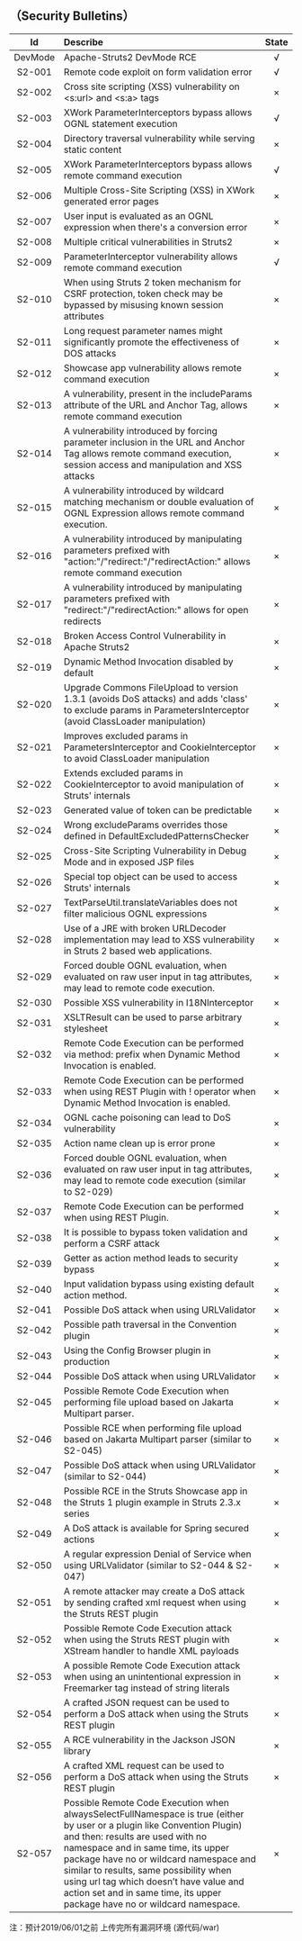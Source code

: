 ## （Security Bulletins）

Id | Describe | State 
:----:|:---------------------------------------|:-:
DevMode | Apache-Struts2 DevMode RCE |√
S2-001 | Remote code exploit on form validation error |√
S2-002 | Cross site scripting (XSS) vulnerability on <s:url> and <s:a> tags |×
S2-003 | XWork ParameterInterceptors bypass allows OGNL statement execution |√
S2-004 | Directory traversal vulnerability while serving static content |×
S2-005 | XWork ParameterInterceptors bypass allows remote command execution |√
S2-006 | Multiple Cross-Site Scripting (XSS) in XWork generated error pages |×
S2-007 | User input is evaluated as an OGNL expression when there's a conversion error |×
S2-008 | Multiple critical vulnerabilities in Struts2 |×
S2-009 | ParameterInterceptor vulnerability allows remote command execution |√
S2-010 | When using Struts 2 token mechanism for CSRF protection, token check may be bypassed by misusing known session attributes|×
S2-011 | Long request parameter names might significantly promote the effectiveness of DOS attacks |×
S2-012 | Showcase app vulnerability allows remote command execution |×
S2-013 | A vulnerability, present in the includeParams attribute of the URL and Anchor Tag, allows remote command execution |×
S2-014 | A vulnerability introduced by forcing parameter inclusion in the URL and Anchor Tag allows remote command execution, session access and manipulation and XSS attacks |×
S2-015 | A vulnerability introduced by wildcard matching mechanism or double evaluation of OGNL Expression allows remote command execution. |×
S2-016 | A vulnerability introduced by manipulating parameters prefixed with "action:"/"redirect:"/"redirectAction:" allows remote command execution |×
S2-017 | A vulnerability introduced by manipulating parameters prefixed with "redirect:"/"redirectAction:" allows for open redirects |×
S2-018 | Broken Access Control Vulnerability in Apache Struts2 |×
S2-019 | Dynamic Method Invocation disabled by default |×
S2-020 | Upgrade Commons FileUpload to version 1.3.1 (avoids DoS attacks) and adds 'class' to exclude params in ParametersInterceptor (avoid ClassLoader manipulation) |×
S2-021 | Improves excluded params in ParametersInterceptor and CookieInterceptor to avoid ClassLoader manipulation |×
S2-022 | Extends excluded params in CookieInterceptor to avoid manipulation of Struts' internals |×
S2-023 | Generated value of token can be predictable |×
S2-024 | Wrong excludeParams overrides those defined in DefaultExcludedPatternsChecker |×
S2-025 | Cross-Site Scripting Vulnerability in Debug Mode and in exposed JSP files |×
S2-026 | Special top object can be used to access Struts' internals |×
S2-027 | TextParseUtil.translateVariables does not filter malicious OGNL expressions |×
S2-028 | Use of a JRE with broken URLDecoder implementation may lead to XSS vulnerability in Struts 2 based web applications. |×
S2-029 | Forced double OGNL evaluation, when evaluated on raw user input in tag attributes, may lead to remote code execution. |×
S2-030 | Possible XSS vulnerability in I18NInterceptor |×
S2-031 | XSLTResult can be used to parse arbitrary stylesheet |×
S2-032 | Remote Code Execution can be performed via method: prefix when Dynamic Method Invocation is enabled. |×
S2-033 | Remote Code Execution can be performed when using REST Plugin with ! operator when Dynamic Method Invocation is enabled. |×
S2-034 | OGNL cache poisoning can lead to DoS vulnerability |×
S2-035 | Action name clean up is error prone |×
S2-036 | Forced double OGNL evaluation, when evaluated on raw user input in tag attributes, may lead to remote code execution (similar to S2-029) |×
S2-037 | Remote Code Execution can be performed when using REST Plugin. |×
S2-038 | It is possible to bypass token validation and perform a CSRF attack |×
S2-039 | Getter as action method leads to security bypass |×
S2-040 | Input validation bypass using existing default action method. |×
S2-041 | Possible DoS attack when using URLValidator |×
S2-042 | Possible path traversal in the Convention plugin |×
S2-043 | Using the Config Browser plugin in production |×
S2-044 | Possible DoS attack when using URLValidator |×
S2-045 | Possible Remote Code Execution when performing file upload based on Jakarta Multipart parser. |×
S2-046 | Possible RCE when performing file upload based on Jakarta Multipart parser (similar to S2-045) |×
S2-047 | Possible DoS attack when using URLValidator (similar to S2-044) |×
S2-048 | Possible RCE in the Struts Showcase app in the Struts 1 plugin example in Struts 2.3.x series |×
S2-049 | A DoS attack is available for Spring secured actions |×
S2-050 | A regular expression Denial of Service when using URLValidator (similar to S2-044 & S2-047) |×
S2-051 | A remote attacker may create a DoS attack by sending crafted xml request when using the Struts REST plugin |×
S2-052 | Possible Remote Code Execution attack when using the Struts REST plugin with XStream handler to handle XML payloads |×
S2-053 | A possible Remote Code Execution attack when using an unintentional expression in Freemarker tag instead of string literals |×
S2-054 | A crafted JSON request can be used to perform a DoS attack when using the Struts REST plugin |×
S2-055 | A RCE vulnerability in the Jackson JSON library |×
S2-056 | A crafted XML request can be used to perform a DoS attack when using the Struts REST plugin |×
S2-057 | Possible Remote Code Execution when alwaysSelectFullNamespace is true (either by user or a plugin like Convention Plugin) and then: results are used with no namespace and in same time, its upper package have no or wildcard namespace and similar to results, same possibility when using url tag which doesn’t have value and action set and in same time, its upper package have no or wildcard namespace. |×


注：预计2019/06/01之前 上传完所有漏洞环境 (源代码/war)
